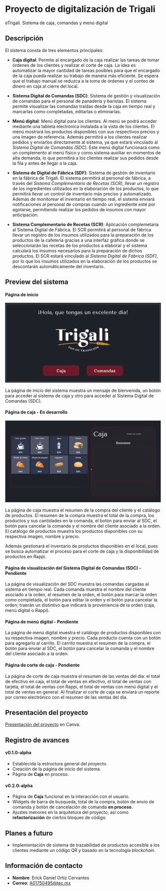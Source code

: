 
# Proyecto de digitalización de Trigali

eTrigali. Sistema de caja, comandas y menú digital

## Descripción

El sistema consta de tres elementos principales:
  - **Caja digital**: Permite al encargado de la caja realizar las tareas de tomar órdenes de los clientes y realizar el corte de caja. La idea es automatizar la mayor cantidad de tareas posibles para que el encargado de la caja pueda realizar su trabajo de manera más eficiente. Se espera que el trabajo manual se reduzca a la toma de órdenes y el conteo de dinero en caja al cierre del local.

  - **Sistema Digital de Comandas (SDC)**: Sistema de gestión y visualización de comandas para el personal de panadería y baristas. El sistema permite visualizar las comandas traídas desde la caja en tiempo real y marcarlas como completadas, editarlas o eliminarlas.

  - **Menú digital**: Menú digital para los clientes. Al menú se podrá acceder mediante una tableta electrónica instalada a la vista de los clientes. El menú mostrará los productos disponibles con sus respectivos precios y una imagen de referencia. Además permitirá a los clientes realizar pedidos y enviarlos directamente al sistema, ya que estará vinculado al _Sistema Digital de Comandas (SDC)_. Este menú digital funcionará como un complemento al menú físico y como sistema auxiliar en momentos de alta demanda, lo que permitirá a los clientes realizar sus pedidos desde la fila y antes de llegar a la caja.

  - **Sistema de Digital de Fábrica (SDF)**: Sistema de gestión de inventario en la fábrica de Trigali. El sistema permitirá al personal de fábrica, a través del _Sistema Complementario de Recetas (SCR)_, llevar un registro de los ingredientes utilizados en la elaboración de los productos, lo que permitirá llevar un control de inventario más preciso y automatizado. Además de monitorear el inventario en tiempo real, el sistema enviará notificaciones al personal de compras cuando un ingrediente esté por agotarse, permitiendo realizar los pedidos de insumos con mayor anticipación.

  - **Sistema Complementario de Recetas (SCR)**: Aplicación complemetaria al Sistema Digital de Fábrica. El SCR permitirá al personal de fábrica llevar un registro de los insumos utilizados para la preparación de los productos de la cafetería gracias a una interfaz gráfica donde se seleccionarán las recetas de los productos a elaborar y el sistema calculará los insumos necesarios para la preparación de dichos productos. El SCR estará vinculado al _Sistema Digital de Fábrica (SDF)_, por lo que los insumos utilizados en la elaboración de los productos se descontarán automáticamente del inventario.

## Preview del sistema

#### Página de inicio

![Preview del sistema](/assets/previews/preview_inicio.png "Preview del sistema")

La página de inicio del sistema muestra un mensaje de bienvenida, un botón para acceder al sistema de caja y otro para acceder al Sistema Digital de Comandas (SDC).

#### Página de caja - En desarrollo

![Preview del sistema](/assets/previews/preview_caja_v_0_2_0-alpha.gif "Preview del sistema")

La página de caja muestra el resumen de la compra del cliente y el catálogo de productos. El resumen de la compra muestra el total de la compra, los productos y sus cantidades en la comanda, el botón para enviar al SDC, el botón para cancelar la comanda y el nombre del cliente asociado a la orden. El catálogo de productos muestra los productos disponibles con su respectiva imagen, nombre y precio.

Además gestionará el inventario de productos disponibles en el local, pues se busca automatizar el proceso para el corte de caja y la disponibilidad de productos en Rappi.

#### Página de visualización del Sistema Digital de Comandas (SDC) - Pendiente

La página de visualización del SDC muestra las comandas cargadas al sistema en tiempo real. Cada comanda muestra el nombre del cliente asociado a la orden, el resumen de la orden, el botón para marcar la orden como completada, el botón para editar la orden y el botón para cancelar la orden; traerán un distintivo que indicará la proveniencia de la orden (caja, menú digital o Rappi).

#### Página de menú digital - Pendiente

La página de menú digital muestra el catálogo de productos disponibles con su respectiva imagen, nombre y precio. Cada producto cuenta con un botón para agregarlo al carrito. El carrito muestra el resumen de la compra, el botón para enviar al SDC, el botón para cancelar la comanda y el nombre del cliente asociado a la orden.

#### Página de corte de caja - Pendiente

La página de corte de caja muestra el resumen de las ventas del día: el total de efectivo en caja, el total de ventas en efectivo, el total de ventas con tarjeta, el total de ventas con Rappi, el total de ventas con menú digital y el total de ventas en general. Al finalizar el corte de caja se enviará un reporte por correo electrónico con el resumen de las ventas del día.

## Presentación del proyecto

[Presentación del proyecto](https://www.canva.com/design/DAFtLa90Y5g/hfpBiFyKO_-vv-mgCCOl8Q/edit?utm_content=DAFtLa90Y5g&utm_campaign=designshare&utm_medium=link2&utm_source=sharebutton "Proyecto de digitalización de Trigali - eTrigali") en Canva.

## Registro de avances

#### v0.1.0-alpha

  - Establecida la estructura general del proyecto.
  - Creación de la página de inicio del sistema.
  - Página de **Caja** en proceso.

#### v0.2.0-alpha

  - Página de **Caja** funcional en la interacción con el usuario.
  - Widgets de barra de busqueda, total de la compra, botón de envío de comanda y botón de cancelación de comanda **en proceso**.
  - Ajustes menores en la arquitetura del proyecto, así como __refactorización__ de ciertos bloques de código.

## Planes a futuro

  - Implementación de sistema de trazabilidad de productos accesible a los clientes mediante un código QR y basado en la tecnología _blockchain_.

## Información de contacto

- **Nombre**: Erick Daniel Ortiz Cervantes
- **Correo**: A01750495@tec.mx
